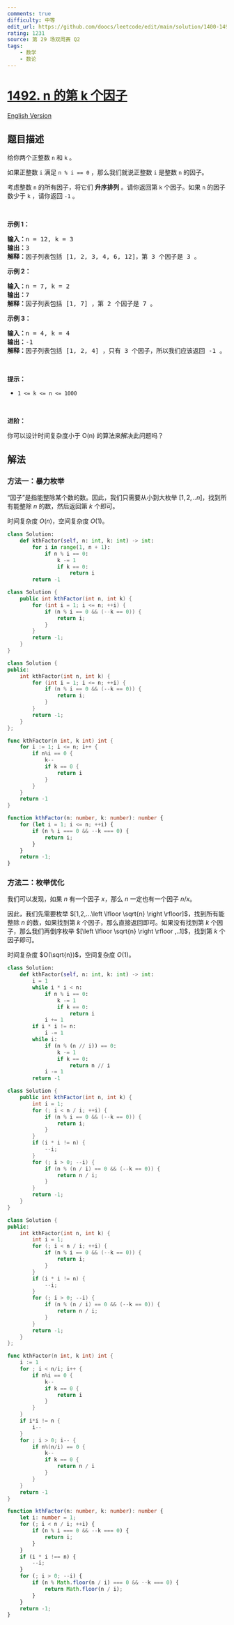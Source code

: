 ```yaml
---
comments: true
difficulty: 中等
edit_url: https://github.com/doocs/leetcode/edit/main/solution/1400-1499/1492.The%20kth%20Factor%20of%20n/README.md
rating: 1231
source: 第 29 场双周赛 Q2
tags:
    - 数学
    - 数论
---
```


<!-- problem:start -->

# [1492. n 的第 k 个因子](https://leetcode.cn/problems/the-kth-factor-of-n)

[English Version](/solution/1400-1499/1492.The%20kth%20Factor%20of%20n/README_EN.md)

## 题目描述

<!-- description:start -->

<p>给你两个正整数&nbsp;<code>n</code> 和&nbsp;<code>k</code>&nbsp;。</p>

<p>如果正整数 <code>i</code> 满足 <code>n % i == 0</code> ，那么我们就说正整数 <code>i</code> 是整数 <code>n</code>&nbsp;的因子。</p>

<p>考虑整数 <code>n</code>&nbsp;的所有因子，将它们 <strong>升序排列</strong>&nbsp;。请你返回第 <code>k</code>&nbsp;个因子。如果 <code>n</code>&nbsp;的因子数少于 <code>k</code>&nbsp;，请你返回 <code>-1</code>&nbsp;。</p>

<p>&nbsp;</p>

<p><strong>示例 1：</strong></p>

<pre>
<strong>输入：</strong>n = 12, k = 3
<strong>输出：</strong>3
<strong>解释：</strong>因子列表包括 [1, 2, 3, 4, 6, 12]，第 3 个因子是 3 。
</pre>

<p><strong>示例 2：</strong></p>

<pre>
<strong>输入：</strong>n = 7, k = 2
<strong>输出：</strong>7
<strong>解释：</strong>因子列表包括 [1, 7] ，第 2 个因子是 7 。
</pre>

<p><strong>示例 3：</strong></p>

<pre>
<strong>输入：</strong>n = 4, k = 4
<strong>输出：</strong>-1
<strong>解释：</strong>因子列表包括 [1, 2, 4] ，只有 3 个因子，所以我们应该返回 -1 。
</pre>

<p>&nbsp;</p>

<p><strong>提示：</strong></p>

<ul>
	<li><code>1 &lt;= k &lt;= n &lt;= 1000</code></li>
</ul>

<p>&nbsp;</p>

<p><strong>进阶：</strong></p>

<p>你可以设计时间复杂度小于 O(n) 的算法来解决此问题吗？</p>

<!-- description:end -->

## 解法

<!-- solution:start -->

### 方法一：暴力枚举

“因子”是指能整除某个数的数。因此，我们只需要从小到大枚举 $[1,2,..n]$，找到所有能整除 $n$ 的数，然后返回第 $k$ 个即可。

时间复杂度 $O(n)$，空间复杂度 $O(1)$。

<!-- tabs:start -->

```python
class Solution:
    def kthFactor(self, n: int, k: int) -> int:
        for i in range(1, n + 1):
            if n % i == 0:
                k -= 1
                if k == 0:
                    return i
        return -1
```

```java
class Solution {
    public int kthFactor(int n, int k) {
        for (int i = 1; i <= n; ++i) {
            if (n % i == 0 && (--k == 0)) {
                return i;
            }
        }
        return -1;
    }
}
```

```cpp
class Solution {
public:
    int kthFactor(int n, int k) {
        for (int i = 1; i <= n; ++i) {
            if (n % i == 0 && (--k == 0)) {
                return i;
            }
        }
        return -1;
    }
};
```

```go
func kthFactor(n int, k int) int {
	for i := 1; i <= n; i++ {
		if n%i == 0 {
			k--
			if k == 0 {
				return i
			}
		}
	}
	return -1
}
```

```ts
function kthFactor(n: number, k: number): number {
    for (let i = 1; i <= n; ++i) {
        if (n % i === 0 && --k === 0) {
            return i;
        }
    }
    return -1;
}
```

<!-- tabs:end -->

<!-- solution:end -->

<!-- solution:start -->

### 方法二：枚举优化

我们可以发现，如果 $n$ 有一个因子 $x$，那么 $n$ 一定也有一个因子 $n/x$。

因此，我们先需要枚举 $[1,2,...\left \lfloor \sqrt{n}  \right \rfloor]$，找到所有能整除 $n$ 的数，如果找到第 $k$ 个因子，那么直接返回即可。如果没有找到第 $k$ 个因子，那么我们再倒序枚举 $[\left \lfloor \sqrt{n}  \right \rfloor ,..1]$，找到第 $k$ 个因子即可。

时间复杂度 $O(\sqrt{n})$，空间复杂度 $O(1)$。

<!-- tabs:start -->

```python
class Solution:
    def kthFactor(self, n: int, k: int) -> int:
        i = 1
        while i * i < n:
            if n % i == 0:
                k -= 1
                if k == 0:
                    return i
            i += 1
        if i * i != n:
            i -= 1
        while i:
            if (n % (n // i)) == 0:
                k -= 1
                if k == 0:
                    return n // i
            i -= 1
        return -1
```

```java
class Solution {
    public int kthFactor(int n, int k) {
        int i = 1;
        for (; i < n / i; ++i) {
            if (n % i == 0 && (--k == 0)) {
                return i;
            }
        }
        if (i * i != n) {
            --i;
        }
        for (; i > 0; --i) {
            if (n % (n / i) == 0 && (--k == 0)) {
                return n / i;
            }
        }
        return -1;
    }
}
```

```cpp
class Solution {
public:
    int kthFactor(int n, int k) {
        int i = 1;
        for (; i < n / i; ++i) {
            if (n % i == 0 && (--k == 0)) {
                return i;
            }
        }
        if (i * i != n) {
            --i;
        }
        for (; i > 0; --i) {
            if (n % (n / i) == 0 && (--k == 0)) {
                return n / i;
            }
        }
        return -1;
    }
};
```

```go
func kthFactor(n int, k int) int {
	i := 1
	for ; i < n/i; i++ {
		if n%i == 0 {
			k--
			if k == 0 {
				return i
			}
		}
	}
	if i*i != n {
		i--
	}
	for ; i > 0; i-- {
		if n%(n/i) == 0 {
			k--
			if k == 0 {
				return n / i
			}
		}
	}
	return -1
}
```

```ts
function kthFactor(n: number, k: number): number {
    let i: number = 1;
    for (; i < n / i; ++i) {
        if (n % i === 0 && --k === 0) {
            return i;
        }
    }
    if (i * i !== n) {
        --i;
    }
    for (; i > 0; --i) {
        if (n % Math.floor(n / i) === 0 && --k === 0) {
            return Math.floor(n / i);
        }
    }
    return -1;
}
```

<!-- tabs:end -->

<!-- solution:end -->

<!-- problem:end -->
